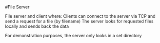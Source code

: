 #File Server

File server and client where:
Clients can connect to the server via TCP and send a request for a file (by filename)
The server looks for requested files locally and sends back the data

For demonstration purposes, the server only looks in a set directory